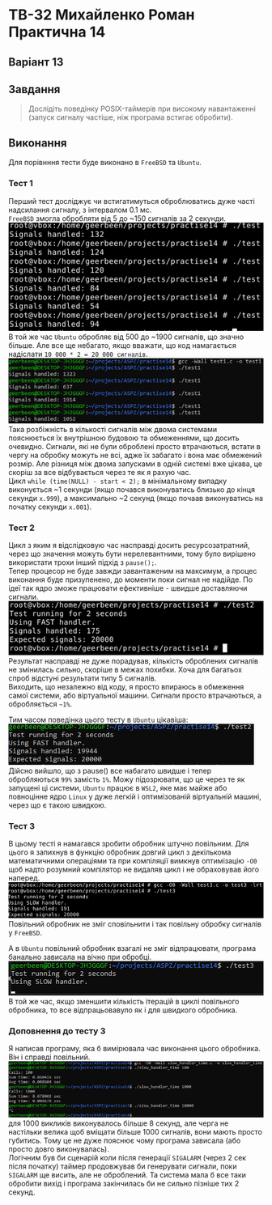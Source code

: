# ТВ-32 Михайленко Роман Практична 14
## Варіант 13
## Завдання
>Дослідіть поведінку POSIX-таймерів при високому навантаженні (запуск сигналу частіше, ніж програма встигає обробити).

## Виконання
Для порівнння тести буде виконано в `FreeBSD` та `Ubuntu`.  
### Тест 1
Перший тест досліджує чи встигатимуться оброблюватись дуже часті надсилання сигналу, з інтервалом 0.1 мс.  
`FreeBSD` змогла обробляти від 5 до ~150 сигналів за 2 секунди.  
![images/1_bsd.png](images/1_bsd.png)   
В той же час `Ubuntu` обробляє від 500 до ~1900 сигналів, що значно більше. Але все ще небагато, якщо вважати, що код намагається надіслати `10 000 * 2 = 20 000 сигналів`.   
![images/1_wsl.png](images/1_wsl.png)   
Така розбіжність в кількості сигналів між двома системами пояснюється їх внутрішною будовою та обмеженнями, що досить очевидно. Сигнали, які не були оброблені просто втрачаються, встати в чергу на обробку можуть не всі, адже їх забагато і вона має обмежений розмір. Але різниця між двома запусками в одній системі вже цікава, це скоріш за все відбувається через те як я рахую час.   
Цикл `while (time(NULL) - start < 2);` в мінімальному випадку виконується ~1 секунди (якщо почався виконуватись близько до кінця секунди `x.999`), а максимально ~2 секунд (якщо почаав виконуватись на початку секунди `x.001`).  
### Тест 2
Цикл з яким я відслідковую час насправді досить ресурсозатратний, через що значення можуть бути нерелевантними, тому було вирішено використати трохи інший підхід з `pause();`.  
Тепер процесор не буде завжди завантаженим на максимум, а процес виконання буде призупенено, до моменти поки сигнал не надійде. По ідеї так ядро зможе працювати ефективніше - швидше доставляючи сигнали.   
![images/2_bsd.png](images/2_bsd.png)   
Результат насправді не дуже порадував, кількість оброблених сигналів не змінилась сильно, скоріше в межах похибки. Хоча для багатьох спроб відстуні результати типу 5 сигналів.  
Виходить, що незалежно від коду, я просто впираюсь в обмеження самої системи, або віртуальної машини. Сигнали просто втрачаються, а обробляється `~1%`.  

Тим часом поведінка цього тесту в `Ubuntu` цікавіша:  
![images/2_wsl.png](images/2_wsl.png)   
Дійсно вийшло, що з pause() все набагато швидше і тепер обробляються `99%` замість `1%`. Можу підозрювати, що це через те як запущені ці системи, `Ubuntu` працює в `WSL2`, яке має майже або повноцінне ядро `Linux` у дуже легкій і оптимізованій віртуальній машині, через що є такою швидкою.
### Тест 3
В цьому тесті я намагався зробити обробник штучно повільним. Для цього я запихнув в функцію обробник довгий цикл з декількома математичними операціями та при компіляції вимкнув оптимізацію `-O0` щоб надто розумний компілятор не видаляв цикл і не обраховував його наперед.
![images/3_bsd.png](images/3_bsd.png)   
Повільний обробник не зміг сповільнити і так повільну обробку сигналів у `FreeBSD`.

А в `Ubuntu` повільний обробник взагалі не зміг відпрацювати, програма банально зависала на вічно при обробці.  
![images/3_wsl.png](images/3_wsl.png)   
В той же час, якщо зменшити кількість ітерацій в циклі повільного обробника, то все відпрацьовавуло як і для швидкого обробника.
### Доповнення до тесту 3
Я написав програму, яка б вимірювала час виконання цього обробника. Він і справді повільний.   
![images/31_wsl.png](images/31_wsl.png)    
для 1000 викликів виконувалось більше 8 секунд, але черга не настільки велика щоб вміщати більше 1000 сигналів, вони мають просто губитись. Тому це не дуже пояснює чому програма зависала (або просто довго виконувалась).  
Логічним був би сценарій коли після генерації `SIGALARM` (через 2 сек після початку) таймер продовжував би генерувати сигнали, поки `SIGALARM` ще висить, але не оброблений. Та система мала б все таки обробити вихід і програма закінчилась би не сильно пізніше тих 2 секунд.